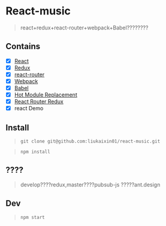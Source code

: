 # React-music

> react+redux+react-router+webpack+Babel????????

## Contains

- [x] [React](https://facebook.github.io/react/)
- [x] [Redux](https://github.com/reactjs/redux)
- [x] [react-router](https://reacttraining.com/react-router/web/guides/philosophy)
- [x] [Webpack](https://webpack.github.io)
- [x] [Babel](https://babeljs.io/)
- [x] [Hot Module Replacement](https://webpack.github.io/docs/hot-module-replacement.html)
- [x] [React Router Redux](https://github.com/reactjs/react-router-redux)
- [x] react Demo

## Install

> `git clone git@github.com:liukaixin01/react-music.git`

> `npm install`

## ????
> develop????redux,master????pubsub-js
> ?????ant.design

## Dev

> `npm start`
